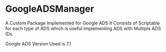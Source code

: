 # GoogleADSManager
A Custom Package Implemented for Google ADS
It Consists of Scriptable for each type of ADS which is useful implementing ADS with Multipls ADS IDs.

Google ADS Version Used is 7.1
